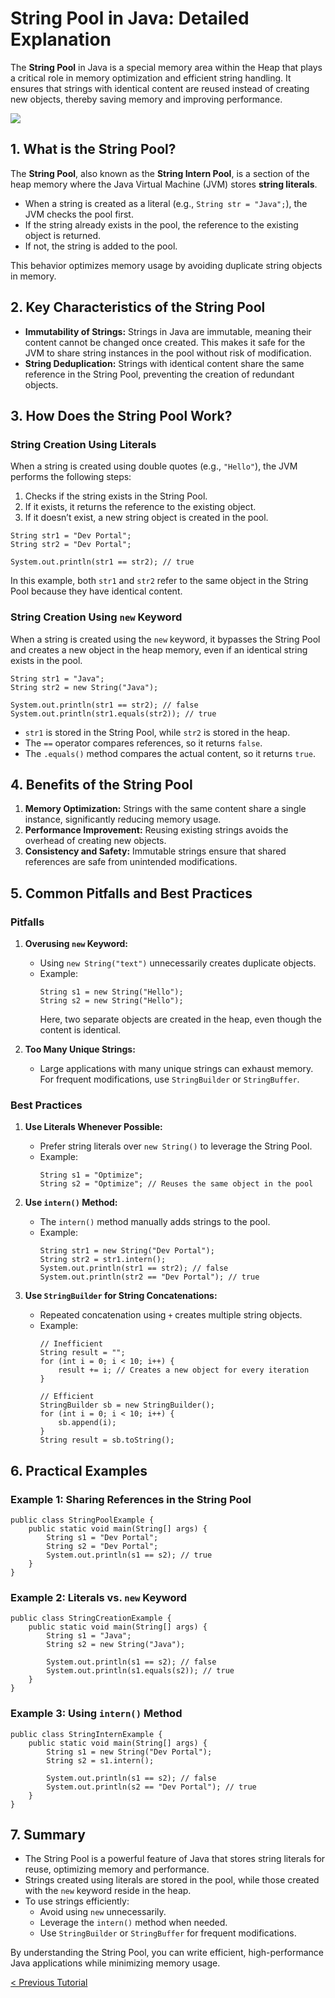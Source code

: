 # String Pool in Java: Detailed Explanation
The **String Pool** in Java is a special memory area within the Heap that plays a critical role in memory optimization and efficient string handling. It ensures that strings with identical content are reused instead of creating new objects, thereby saving memory and improving performance.

[![](https://markdown-videos-api.jorgenkh.no/youtube/hh_aQcsHdmY)](https://youtu.be/hh_aQcsHdmY)

## 1. What is the String Pool?
The **String Pool**, also known as the **String Intern Pool**, is a section of the heap memory where the Java Virtual Machine (JVM) stores **string literals**.  
- When a string is created as a literal (e.g., `String str = "Java";`), the JVM checks the pool first.  
- If the string already exists in the pool, the reference to the existing object is returned.  
- If not, the string is added to the pool.  

This behavior optimizes memory usage by avoiding duplicate string objects in memory.

## 2. Key Characteristics of the String Pool
- **Immutability of Strings:** Strings in Java are immutable, meaning their content cannot be changed once created. This makes it safe for the JVM to share string instances in the pool without risk of modification.
- **String Deduplication:** Strings with identical content share the same reference in the String Pool, preventing the creation of redundant objects.

## 3. How Does the String Pool Work?
### String Creation Using Literals
When a string is created using double quotes (e.g., `"Hello"`), the JVM performs the following steps:
1. Checks if the string exists in the String Pool.
2. If it exists, it returns the reference to the existing object.
3. If it doesn’t exist, a new string object is created in the pool.

```
String str1 = "Dev Portal";
String str2 = "Dev Portal";

System.out.println(str1 == str2); // true
```
In this example, both `str1` and `str2` refer to the same object in the String Pool because they have identical content.

### String Creation Using `new` Keyword
When a string is created using the `new` keyword, it bypasses the String Pool and creates a new object in the heap memory, even if an identical string exists in the pool.

```
String str1 = "Java";
String str2 = new String("Java");

System.out.println(str1 == str2); // false
System.out.println(str1.equals(str2)); // true
```
- `str1` is stored in the String Pool, while `str2` is stored in the heap.
- The `==` operator compares references, so it returns `false`.
- The `.equals()` method compares the actual content, so it returns `true`.

## 4. Benefits of the String Pool
1. **Memory Optimization:** Strings with the same content share a single instance, significantly reducing memory usage.
2. **Performance Improvement:** Reusing existing strings avoids the overhead of creating new objects.
3. **Consistency and Safety:** Immutable strings ensure that shared references are safe from unintended modifications.

## 5. Common Pitfalls and Best Practices
### Pitfalls
1. **Overusing `new` Keyword:**
   - Using `new String("text")` unnecessarily creates duplicate objects.
   - Example:
     ```
     String s1 = new String("Hello");
     String s2 = new String("Hello");
     ```
     Here, two separate objects are created in the heap, even though the content is identical.

2. **Too Many Unique Strings:**
   - Large applications with many unique strings can exhaust memory. For frequent modifications, use `StringBuilder` or `StringBuffer`.

### Best Practices
1. **Use Literals Whenever Possible:**  
   - Prefer string literals over `new String()` to leverage the String Pool.
   - Example:
     ```
     String s1 = "Optimize";
     String s2 = "Optimize"; // Reuses the same object in the pool
     ```

2. **Use `intern()` Method:**
   - The `intern()` method manually adds strings to the pool.
   - Example:
     ```
     String str1 = new String("Dev Portal");
     String str2 = str1.intern();
     System.out.println(str1 == str2); // false
     System.out.println(str2 == "Dev Portal"); // true
     ```

3. **Use `StringBuilder` for String Concatenations:**
   - Repeated concatenation using `+` creates multiple string objects.
   - Example:
     ```
     // Inefficient
     String result = "";
     for (int i = 0; i < 10; i++) {
         result += i; // Creates a new object for every iteration
     }

     // Efficient
     StringBuilder sb = new StringBuilder();
     for (int i = 0; i < 10; i++) {
         sb.append(i);
     }
     String result = sb.toString();
     ```

## 6. Practical Examples
### Example 1: Sharing References in the String Pool
```
public class StringPoolExample {
    public static void main(String[] args) {
        String s1 = "Dev Portal";
        String s2 = "Dev Portal";
        System.out.println(s1 == s2); // true
    }
}
```

### Example 2: Literals vs. `new` Keyword
```
public class StringCreationExample {
    public static void main(String[] args) {
        String s1 = "Java";
        String s2 = new String("Java");

        System.out.println(s1 == s2); // false
        System.out.println(s1.equals(s2)); // true
    }
}
```

### Example 3: Using `intern()` Method
```
public class StringInternExample {
    public static void main(String[] args) {
        String s1 = new String("Dev Portal");
        String s2 = s1.intern();

        System.out.println(s1 == s2); // false
        System.out.println(s2 == "Dev Portal"); // true
    }
}
```

## 7. Summary
- The String Pool is a powerful feature of Java that stores string literals for reuse, optimizing memory and performance.
- Strings created using literals are stored in the pool, while those created with the `new` keyword reside in the heap.
- To use strings efficiently:
  - Avoid using `new` unnecessarily.
  - Leverage the `intern()` method when needed.
  - Use `StringBuilder` or `StringBuffer` for frequent modifications.

By understanding the String Pool, you can write efficient, high-performance Java applications while minimizing memory usage.

[< Previous Tutorial](https://github.com/nakulmitra/java-tutorial/blob/master/interview/string-stringbuilder-stringbuffer.md)